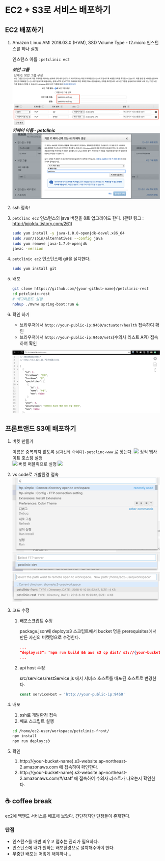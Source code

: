 # EC2 + S3로 서비스 배포하기

## EC2 배포하기

1. Amazon Linux AMI 2018.03.0 (HVM), SSD Volume Type - t2.micro 인스턴스를 하나 실행
 
    인스턴스 이름 : `petclinic ec2`
    
    ***보안 그룹***
    ![](./images/ec2-sg.png)
    ***키페어 이름 - petclinic***
    ![](./images/ec2-keypair.png)
1. ssh 접속!
1. `petclinc ec2` 인스턴스의 java 버전을 8로 업그레이드 한다. (관련 링크 : http://jojoldu.tistory.com/261)
    ```bash
    sudo yum install -y java-1.8.0-openjdk-devel.x86_64
    sudo /usr/sbin/alternatives --config java
    sudo yum remove java-1.7.0-openjdk
    javac -version
    ```
1. `petclinic ec2` 인스턴스에 git을 설치한다.
    ```bash
    sudo yum install git
    ```

1. 배포 
    ```bash 
    git clone https://github.com/{your-github-name}/petclinic-rest
    cd petclinic-rest
    # 백그라운드 실행
    nohup ./mvnw spring-boot:run &
    ```

1. 확인 하기

     - 브라우저에서 `http://your-public-ip:9460/actuator/health` 접속하여 확인
     - 브라우저에서 `http://your-public-ip:9460/vets`(수의사 리스트 API) 접속하여 확인
     
     ![](./images/ec2-deploy-check.png)
    
    

## 프론트앤드 S3에 배포하기

1. 버켓 만들기 
    
    이름은 중복되지 않도록 `${자신의 아이디}-petclinc-www` 로 짓는다. 
    ![](./images/s3-bucket-www-1.png)
    정적 웹사이트 호스팅 설정     
    ![](./images/s3-bucket-www-2.png)
    버켓 퍼블릭으로 설정
    ![](./images/s3-bucket-www-3.png)

1. vs code로 개발환경 접속
    ![](./images/ftp-simple-1.png)
    ![](./images/ftp-simple-2.png)
    ![](./images/ftp-simple-3.png)

1. 코드 수정
    1. 배포스크립트 수정
    
        package.json에 deploy:s3 스크립트에서 bucket 명을 prerequisites에서 만든 자신의 버켓명으로 수정한다.
        ```json
        ...
        "deploy:s3": "npm run build && aws s3 cp dist/ s3://{your-bucket-name} --recursive"
        ...
        ```
    1. api host 수정
    
        src/services/restService.js 에서 서비스 호스트를 배포된 호스트로 변경한다.
        ```js
        const serviceHost = 'http://your-public-ip:9460'
        ```
1. 배포
    1. ssh로 개발환경 접속
    1. 배포 스크립트 실행
    ```bash
    cd /home/ec2-user/workspace/petclinic-front/
    npm install
    npm run deploy:s3
    ```
1. 확인
    1. http://{your-bucket-name}.s3-website.ap-northeast-2.amazonaws.com 에 접속하여 확인한다.
    1. http://{your-bucket-name}.s3-website.ap-northeast-2.amazonaws.com/#/staff 에 접속하여 수의사 리스트가 나오는지 확인한다.

## :coffee: coffee break
ec2에 백앤드 서비스를 배포해 보았다. 간단하지만 단점들이 존재한다.

### 단점
- 인스턴스를 매번 띄우고 멈추는 관리가 필요하다.
- 인스턴스에 내가 원하는 배포환경으로 설치해주어야 한다.
- 무중단 배포는 어떻게 해야하나...
